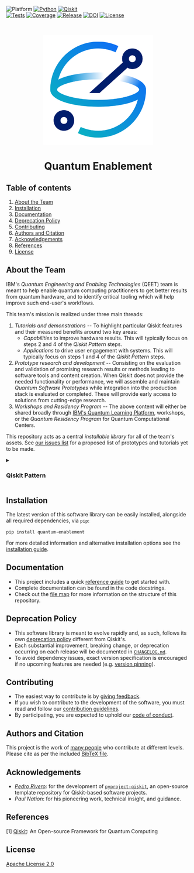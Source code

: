 <!-- SHIELDS -->
<div align="left">

  ![Platform](https://img.shields.io/badge/Platform-Linux%20%7C%20macOS%20%7C%20Windows-informational)
  [![Python](https://img.shields.io/badge/Python-3.8%20%7C%203.9%20%7C%203.10%20%7C%203.11%20%7C%203.12-informational)](https://www.python.org/)
  [![Qiskit](https://img.shields.io/badge/Qiskit-%E2%89%A5%200.45.1-6133BD)](https://github.com/Qiskit/qiskit) <br />
  [![Tests](https://github.com/IBM-Quantum-Technical-Enablement/quantum-enablement/actions/workflows/test.yml/badge.svg)](https://github.com/IBM-Quantum-Technical-Enablement/quantum-enablement/actions/workflows/test.yml)
  [![Coverage](https://coveralls.io/repos/github/IBM-Quantum-Technical-Enablement/quantum-enablement/badge.svg?branch=main)](https://coveralls.io/github/IBM-Quantum-Technical-Enablement/quantum-enablement?branch=main)
  [![Release](https://img.shields.io/github/release/IBM-Quantum-Technical-Enablement/quantum-enablement.svg?include_prereleases&label=Release)](https://github.com/IBM-Quantum-Technical-Enablement/quantum-enablement/releases)
  [![DOI](https://img.shields.io/badge/DOI-zz.nnnn/zenodo.ddddddd-informational)](https://zenodo.org/)
  [![License](https://img.shields.io/github/license/IBM-Quantum-Technical-Enablement/quantum-enablement?label=License)](LICENSE.txt)

</div> <br />

<!-- PROJECT LOGO AND TITLE -->
<p align="center">
  <a href="README.md">
    <img src="https://github.com/IBM-Quantum-Technical-Enablement/quantum-enablement/blob/main/docs/media/cover.png?raw=true" alt="Logo" width="300">
  </a>
  <h1 align="center">Quantum Enablement</h1>
</p>

<!-- QUICK LINKS -->
<!-- <p align="center">
  <a href="https://mybinder.org/">
    <img src="https://ibm.biz/BdPq3s" alt="Launch Demo" hspace="5" vspace="10">
  </a>
  <a href="https://www.youtube.com/c/qiskit">
    <img src="https://img.shields.io/badge/watch-video-FF0000.svg?style=for-the-badge&logo=youtube" alt="Watch Video" hspace="5" vspace="10">
  </a>
</p> -->


<!-- ---------------------------------------------------------------------- -->

## Table of contents

1. [About the Team](#about-the-team)
2. [Installation](#installation)
3. [Documentation](#documentation)
4. [Deprecation Policy](#deprecation-policy)
5. [Contributing](#contributing)
6. [Authors and Citation](#authors-and-citation)
7. [Acknowledgements](#acknowledgements)
8. [References](#references)
9. [License](#license)


<!-- ---------------------------------------------------------------------- -->

## About the Team

IBM's _Quantum Engineering and Enabling Technologies_ (QEET) team is meant to help enable quantum computing practitioners to get better results from quantum hardware, and to identify critical tooling which will help improve such end-user's workflows.

This team's mission is realized under three main threads:
1. _Tutorials and demonstrations_ -- 
   To highlight particular Qiskit features and their measured benefits around two key areas:
   - _Capabilities_ to improve hardware results. This will typically focus on steps 2 and 4 of the _Qiskit Pattern_ steps.
   - _Applications_ to drive user engagement with systems. This will typically focus on steps 1 and 4 of the _Qiskit Pattern_ steps.
2. _Prototype research and development_ --
   Consisting on the evaluation and validation of promising research results or methods leading to software tools and content creation. When Qiskit does not provide the needed functionality or performance, we will assemble and maintain _Quantum Software Prototypes_ while integration into the production stack is evaluated or completed. These will provide early access to solutions from cutting-edge research.
3. _Workshops and Residency Program_ --
   The above content will either be shared broadly through [IBM's Quantum Learning Platform](https://learning.quantum.ibm.com/), workshops, or the _Quantum Residency Program_ for Quantum Computational Centers.

This repository acts as a central _installable library_ for all of the team's assets. See [our issues list](https://github.com/IBM-Quantum-Technical-Enablement/quantum-enablement/issues) for a proposed list of prototypes and tutorials yet to be made.


<!-- ---------------------------------------------------------------------- -->

<details>
<summary><h3>Qiskit Pattern</h3></summary>

All content will adhere to the following structure:
1. _Quantum Encoding_ --
   Translating the target problem to a quantum native format is the critical first step in developing a quantum workflow. To this end, the team will focus on application agnostic methods that can be tested against arbitrary workflows.
2. _Circuit and Measurement Optimization_ --
   Once a given problem has been translated to the desired quantum native format, the resulting circuit and required measurements can usually be optimized in a variety of ways to ensure best performance.
3. _Execute on Quantum Hardware_ --
   Once a given problem is quantum encoded and optimized, users execute it on a quantum backend. We will highlight how to do so through the Qiskit Runtime Primitives whenverever possible. 
4. _Post Process Results_ --
   Once results are executed on quantum hardware a user needs to post-process the results in order to translate into the desired solution. This process can either be related to step 1 (e.g. selecting a given bitstring for many optimization problems) or step 2 (e.g. knitting results together from a cut circuit).

</details>


<!-- ---------------------------------------------------------------------- -->

## Installation

The latest version of this software library can be easily installed, alongside all required dependencies, via `pip`:
```
pip install quantum-enablement
```

For more detailed information and alternative installation options see the [installation guide](https://github.com/IBM-Quantum-Technical-Enablement/quantum-enablement/blob/main/INSTALL.md).


<!-- ---------------------------------------------------------------------- -->

## Documentation

- This project includes a quick [reference guide](https://github.com/IBM-Quantum-Technical-Enablement/quantum-enablement/blob/main/docs/reference_guide.md) to get started with.
- Complete documentation can be found in the code docstrings.
- Check out the [file map](https://github.com/IBM-Quantum-Technical-Enablement/quantum-enablement/blob/main/FILEMAP.md) for more information on the structure of this repository.


<!-- ---------------------------------------------------------------------- -->

## Deprecation Policy

- This software library is meant to evolve rapidly and, as such, follows its own [deprecation policy](DEPRECATION.md) different from Qiskit's.
- Each substantial improvement, breaking change, or deprecation occurring on each release will be documented in [`CHANGELOG.md`](https://github.com/IBM-Quantum-Technical-Enablement/quantum-enablement/blob/main/CHANGELOG.md).
- To avoid dependency issues, exact version specification is encouraged if no upcoming features are needed (e.g. [version pinning](https://www.easypost.com/dependency-pinning-guide)).


<!-- ---------------------------------------------------------------------- -->

## Contributing

- The easiest way to contribute is by [giving feedback](https://github.com/IBM-Quantum-Technical-Enablement/quantum-enablement/blob/main/CONTRIBUTING.md#giving-feedback).
- If you wish to contribute to the development of the software, you must read and follow our [contribution guidelines](https://github.com/IBM-Quantum-Technical-Enablement/quantum-enablement/blob/main/CONTRIBUTING.md).
- By participating, you are expected to uphold our [code of conduct](https://github.com/IBM-Quantum-Technical-Enablement/quantum-enablement/blob/main/CODE_OF_CONDUCT.md).


<!-- ---------------------------------------------------------------------- -->

## Authors and Citation

This project is the work of [many people](https://github.com/IBM-Quantum-Technical-Enablement/quantum-enablement/graphs/contributors) who contribute at different levels. Please cite as per the included [BibTeX file](https://github.com/IBM-Quantum-Technical-Enablement/quantum-enablement/blob/main/CITATION.bib).


<!-- ---------------------------------------------------------------------- -->

## Acknowledgements

- [*Pedro Rivero*](https://github.com/pedrorrivero):
  for the development of [`pyproject-qiskit`](https://github.com/pedrorrivero/pyproject-qiskit), an open-source template repository for Qiskit-based software projects.
- *Paul Nation*:
  for his pioneering work, technical insight, and guidance.


<!-- ---------------------------------------------------------------------- -->

## References

[1] [Qiskit](https://github.com/Qiskit/qiskit): An Open-source Framework for Quantum Computing


<!-- ---------------------------------------------------------------------- -->

## License

[Apache License 2.0](https://github.com/IBM-Quantum-Technical-Enablement/quantum-enablement/blob/main/LICENSE.txt)

